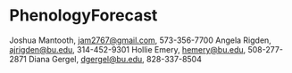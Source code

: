 PhenologyForecast
=================
Joshua Mantooth, jam2767@gmail.com, 573-356-7700
Angela Rigden, ajrigden@bu.edu, 314-452-9301
Hollie Emery, hemery@bu.edu, 508-277-2871
Diana Gergel, dgergel@bu.edu, 828-337-8504

